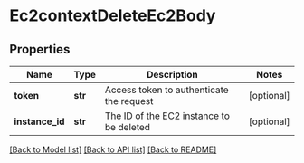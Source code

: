 # Ec2contextDeleteEc2Body

## Properties
Name | Type | Description | Notes
------------ | ------------- | ------------- | -------------
**token** | **str** | Access token to authenticate the request | [optional] 
**instance_id** | **str** | The ID of the EC2 instance to be deleted | [optional] 

[[Back to Model list]](../README.md#documentation-for-models) [[Back to API list]](../README.md#documentation-for-api-endpoints) [[Back to README]](../README.md)


